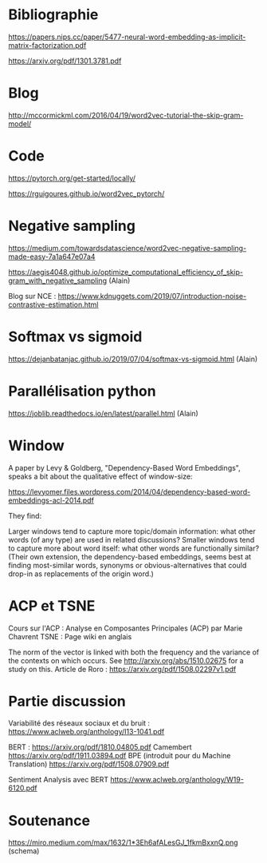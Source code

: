 # Bibliographie 

https://papers.nips.cc/paper/5477-neural-word-embedding-as-implicit-matrix-factorization.pdf  

https://arxiv.org/pdf/1301.3781.pdf

# Blog
http://mccormickml.com/2016/04/19/word2vec-tutorial-the-skip-gram-model/

# Code 

https://pytorch.org/get-started/locally/  

https://rguigoures.github.io/word2vec_pytorch/

# Negative sampling

https://medium.com/towardsdatascience/word2vec-negative-sampling-made-easy-7a1a647e07a4 

https://aegis4048.github.io/optimize_computational_efficiency_of_skip-gram_with_negative_sampling (Alain)

Blog sur NCE :  https://www.kdnuggets.com/2019/07/introduction-noise-contrastive-estimation.html

# Softmax vs sigmoid
https://dejanbatanjac.github.io/2019/07/04/softmax-vs-sigmoid.html (Alain)

# Parallélisation python 
https://joblib.readthedocs.io/en/latest/parallel.html (Alain)

# Window
A paper by Levy & Goldberg, "Dependency-Based Word Embeddings", speaks a bit about the qualitative effect of window-size:

https://levyomer.files.wordpress.com/2014/04/dependency-based-word-embeddings-acl-2014.pdf

They find:

Larger windows tend to capture more topic/domain information: what other words (of any type) are used in related discussions? Smaller windows tend to capture more about word itself: what other words are functionally similar? (Their own extension, the dependency-based embeddings, seems best at finding most-similar words, synonyms or obvious-alternatives that could drop-in as replacements of the origin word.)

# ACP et TSNE 

Cours sur l'ACP : Analyse en Composantes Principales (ACP) par Marie Chavrent
TSNE : Page wiki en anglais

The norm of the vector is linked with both the frequency and the variance of the contexts on which occurs. See http://arxiv.org/abs/1510.02675 for a study on this. Article de Roro : https://arxiv.org/pdf/1508.02297v1.pdf

# Partie discussion 

Variabilité des réseaux sociaux et du bruit : https://www.aclweb.org/anthology/I13-1041.pdf 

BERT : https://arxiv.org/pdf/1810.04805.pdf 
Camembert https://arxiv.org/pdf/1911.03894.pdf 
BPE (introduit pour du Machine Translation) https://arxiv.org/pdf/1508.07909.pdf 

Sentiment Analysis avec BERT https://www.aclweb.org/anthology/W19-6120.pdf 

# Soutenance 

https://miro.medium.com/max/1632/1*3Eh6afALesGJ_1fkmBxxnQ.png     (schema)
